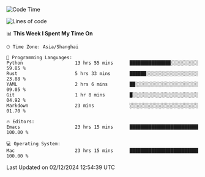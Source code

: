 <!--START_SECTION:waka-->
![Code Time](http://img.shields.io/badge/Code%20Time-2%2C322%20hrs%2050%20mins-blue)

![Lines of code](https://img.shields.io/badge/From%20Hello%20World%20I%27ve%20Written-308.9%20thousand%20lines%20of%20code-blue)

📊 **This Week I Spent My Time On** 

```text
🕑︎ Time Zone: Asia/Shanghai

💬 Programming Languages: 
Python                   13 hrs 55 mins      ███████████████░░░░░░░░░░   59.85 % 
Rust                     5 hrs 33 mins       ██████░░░░░░░░░░░░░░░░░░░   23.88 % 
YAML                     2 hrs 6 mins        ██░░░░░░░░░░░░░░░░░░░░░░░   09.05 % 
Git                      1 hr 8 mins         █░░░░░░░░░░░░░░░░░░░░░░░░   04.92 % 
Markdown                 23 mins             ░░░░░░░░░░░░░░░░░░░░░░░░░   01.70 % 

🔥 Editors: 
Emacs                    23 hrs 15 mins      █████████████████████████   100.00 % 

💻 Operating System: 
Mac                      23 hrs 15 mins      █████████████████████████   100.00 % 
```


 Last Updated on 02/12/2024 12:54:39 UTC
<!--END_SECTION:waka-->
